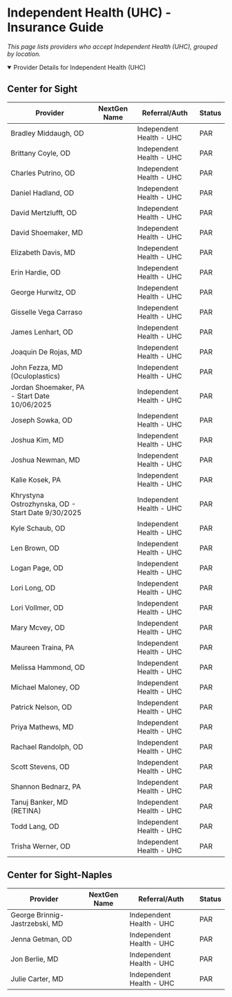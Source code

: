 # Independent Health (UHC) - Insurance Guide

*This page lists providers who accept Independent Health (UHC), grouped by location.*

<details open><summary>Provider Details for Independent Health (UHC)</summary>

## Center for Sight

| Provider | NextGen Name | Referral/Auth | Status |
|----------|-------------|--------------|--------|
| Bradley Middaugh, OD |  | Independent Health - UHC | PAR |
| Brittany Coyle, OD |  | Independent Health - UHC | PAR |
| Charles Putrino, OD |  | Independent Health - UHC | PAR |
| Daniel Hadland, OD |  | Independent Health - UHC | PAR |
| David Mertzlufft, OD |  | Independent Health - UHC | PAR |
| David Shoemaker, MD |  | Independent Health - UHC | PAR |
| Elizabeth Davis, MD |  | Independent Health - UHC | PAR |
| Erin Hardie, OD |  | Independent Health - UHC | PAR |
| George Hurwitz, OD |  | Independent Health - UHC | PAR |
| Gisselle Vega Carraso |  | Independent Health - UHC | PAR |
| James Lenhart, OD |  | Independent Health - UHC | PAR |
| Joaquin De Rojas, MD |  | Independent Health - UHC | PAR |
| John Fezza, MD (Oculoplastics) |  | Independent Health - UHC | PAR |
| Jordan Shoemaker, PA - Start Date 10/06/2025 |  | Independent Health - UHC | PAR |
| Joseph Sowka, OD |  | Independent Health - UHC | PAR |
| Joshua Kim, MD |  | Independent Health - UHC | PAR |
| Joshua Newman, MD |  | Independent Health - UHC | PAR |
| Kalie Kosek, PA |  | Independent Health - UHC | PAR |
| Khrystyna Ostrozhynska, OD - Start Date 9/30/2025 |  | Independent Health - UHC | PAR |
| Kyle Schaub, OD |  | Independent Health - UHC | PAR |
| Len Brown, OD |  | Independent Health - UHC | PAR |
| Logan Page, OD |  | Independent Health - UHC | PAR |
| Lori Long, OD |  | Independent Health - UHC | PAR |
| Lori Vollmer, OD |  | Independent Health - UHC | PAR |
| Mary Mcvey, OD |  | Independent Health - UHC | PAR |
| Maureen Traina, PA |  | Independent Health - UHC | PAR |
| Melissa Hammond, OD |  | Independent Health - UHC | PAR |
| Michael Maloney, OD |  | Independent Health - UHC | PAR |
| Patrick Nelson, OD |  | Independent Health - UHC | PAR |
| Priya Mathews, MD |  | Independent Health - UHC | PAR |
| Rachael Randolph, OD |  | Independent Health - UHC | PAR |
| Scott Stevens, OD |  | Independent Health - UHC | PAR |
| Shannon Bednarz, PA |  | Independent Health - UHC | PAR |
| Tanuj Banker, MD (RETINA) |  | Independent Health - UHC | PAR |
| Todd Lang, OD |  | Independent Health - UHC | PAR |
| Trisha Werner, OD |  | Independent Health - UHC | PAR |

## Center for Sight-Naples

| Provider | NextGen Name | Referral/Auth | Status |
|----------|-------------|--------------|--------|
| George Brinnig-Jastrzebski, MD |  | Independent Health - UHC | PAR |
| Jenna Getman, OD |  | Independent Health - UHC | PAR |
| Jon Berlie, MD |  | Independent Health - UHC | PAR |
| Julie Carter, MD |  | Independent Health - UHC | PAR |

</details>

